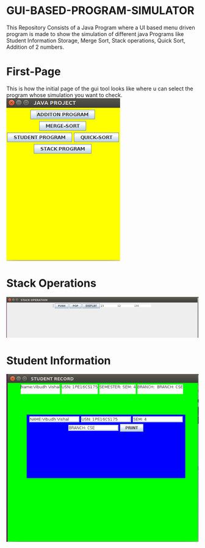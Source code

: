 # GUI-BASED-PROGRAM-SIMULATOR
This Repository Consists of a Java Program where a UI based menu driven program is made to show the simulation of different java Programs like Student Information Storage, Merge Sort, Stack operations, Quick Sort, Addition of 2 numbers.

# First-Page
This is how the initial page of the gui tool looks like where u can select the program whose simulation you want to check.
<img src = "Initial_Page.png">

#  Stack Operations
<img src = "stack_operation.png">

# Student Information 
<img src = "student_Record.png">
